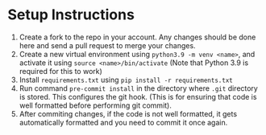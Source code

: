 # Setup Instructions
1. Create a fork to the repo in your account. Any changes should be done here and send a pull request to merge your changes.
2. Create a new virtual environment using ```python3.9 -m venv <name>```, and activate it using ```source <name>/bin/activate``` (Note that Python 3.9 is required for this to work)
3. Install ```requirements.txt``` using ```pip install -r requirements.txt```
4. Run command ```pre-commit install``` in the directory where ```.git``` directory is stored. This configures the git hook. (This is for ensuring that code is well formatted before performing git commit). 
5. After commiting changes, if the code is not well formatted, it gets automatically formatted and you need to commit it once again. 

